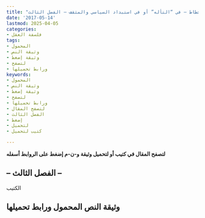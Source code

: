 ```yaml
---
title: "قانون ابن خلدون في الانحطاط – في “التأله” أو في استبداد السياسي والمثقف – الفصل الثالث"
date: '2017-05-14'
lastmod: 2025-04-05
categories:
- فلسفة العقل
tags:
- المحمول
- وثيقة النص
- وثيقة إضغط
- لتصفح
- ورابط تحميلها
keywords:
- المحمول
- وثيقة النص
- وثيقة إضغط
- لتصفح
- ورابط تحميلها
- لتصفح المقال
- الفصل الثالث
- إضغط
- لتحميل
- كتيب لتحميل

---
```

**لتصفح المقال في كتيب أو لتحميل وثيقة و-ن-م إضغط على الروابط أسفله**

## **– الفصل الثالث –**

الكتيب

## وثيقة النص المحمول ورابط تحميلها

###
